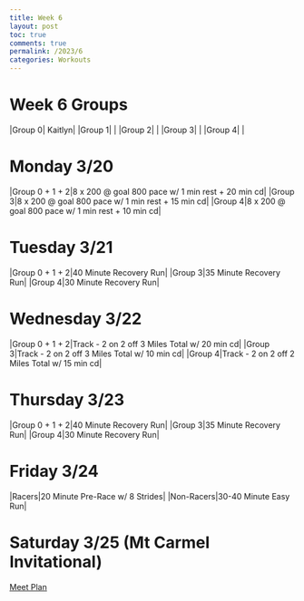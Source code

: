 ```yaml
---
title: Week 6
layout: post
toc: true 
comments: true
permalink: /2023/6
categories: Workouts
---
```



# Week 6 Groups

|Group 0| Kaitlyn|
|Group 1| |
|Group 2| |
|Group 3| |
|Group 4| |

# Monday 3/20 

|Group 0 + 1 + 2|8 x 200 @ goal 800 pace w/ 1 min rest + 20 min cd|
|Group 3|8 x 200 @ goal 800 pace w/ 1 min rest + 15 min cd|
|Group 4|8 x 200 @ goal 800 pace w/ 1 min rest + 10 min cd|

# Tuesday 3/21

|Group 0 + 1 + 2|40 Minute Recovery Run|
|Group 3|35 Minute Recovery Run|
|Group 4|30 Minute Recovery Run|

# Wednesday 3/22

|Group 0 + 1 + 2|Track - 2 on 2 off 3 Miles Total w/ 20 min cd|
|Group 3|Track - 2 on 2 off 3 Miles Total w/ 10 min cd|
|Group 4|Track - 2 on 2 off 2 Miles Total w/ 15 min cd|

# Thursday 3/23

|Group 0 + 1 + 2|40 Minute Recovery Run|
|Group 3|35 Minute Recovery Run|
|Group 4|30 Minute Recovery Run|

# Friday 3/24

|Racers|20 Minute Pre-Race w/ 8 Strides|
|Non-Racers|30-40 Minute Easy Run|

# Saturday 3/25 (Mt Carmel Invitational)

[Meet Plan]({{site.baseurl}}/2023/MCI)